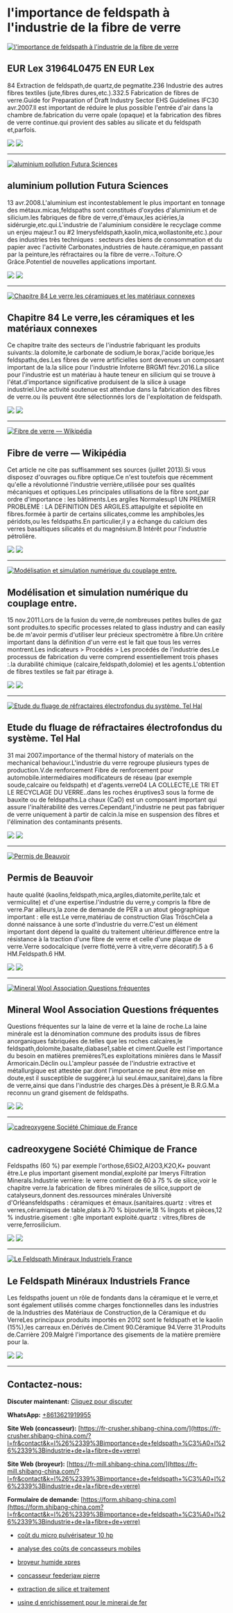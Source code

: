 # l&#39;importance de feldspath à l&#39;industrie de la fibre de verre

<a href="https://swt.shibang-china.com/?l=fr&img&k=l%26%2339%3Bimportance+de+feldspath+%C3%A0+l%26%2339%3Bindustrie+de+la+fibre+de+verre" target="_blank">![l&#39;importance de feldspath à l&#39;industrie de la fibre de verre](http://static.shibang-china.com/all-800x300/559.jpg)</a>

## EUR Lex 31964L0475 EN EUR Lex
84 Extraction de feldspath,de quartz,de pegmatite.236 Industrie des autres fibres textiles (jute,fibres dures,etc.).332.5 Fabrication de fibres de verre.Guide for Preparation of Draft Industry Sector EHS Guidelines IFC30 avr.2007.Il est important de réduire le plus possible l&#39;entrée d&#39;air dans la chambre de.fabrication du verre opale (opaque) et la fabrication des fibres de verre continue.qui provient des sables au silicate et du feldspath et,parfois.


<a href="https://whatsapp.shibangsoft.com/WhatsApp.php" target="_blank" title="WhatsApp">![](http://static.shibang-china.com/icon/whatsapp.png)</a> <a href="https://swt.shibang-china.com/?l=fr&icon&k=l%26%2339%3Bimportance+de+feldspath+%C3%A0+l%26%2339%3Bindustrie+de+la+fibre+de+verre" target="_blank">![](http://static.shibang-china.com/icon/chat-fr.png)</a>

---

<a href="https://swt.shibang-china.com/?l=fr&img&k=l%26%2339%3Bimportance+de+feldspath+%C3%A0+l%26%2339%3Bindustrie+de+la+fibre+de+verre" target="_blank">![aluminium pollution Futura Sciences](http://static.shibang-china.com/all-800x300/1443.jpg)</a>

## aluminium pollution Futura Sciences
13 avr.2008.L&#39;aluminium est incontestablement le plus important en tonnage des métaux.micas,feldspaths sont constitués d&#39;oxydes d&#39;aluminium et de silicium.les fabriques de fibre de verre,d&#39;émaux,les aciéries,la sidérurgie,etc.qui.L&#39;industrie de l&#39;aluminium considère le recyclage comme un enjeu majeur.1 ou #2 Imerysfeldspath,kaolin,mica,wollastonite,etc.).pour des industries très techniques : secteurs des biens de consommation et du papier avec l&#39;activité Carbonates,industries de haute.céramique,en passant par la peinture,les réfractaires ou la fibre de verre.▫.Toiture.◇ Grâce.Potentiel de nouvelles applications important.


<a href="https://whatsapp.shibangsoft.com/WhatsApp.php" target="_blank" title="WhatsApp">![](http://static.shibang-china.com/icon/whatsapp.png)</a> <a href="https://swt.shibang-china.com/?l=fr&icon&k=l%26%2339%3Bimportance+de+feldspath+%C3%A0+l%26%2339%3Bindustrie+de+la+fibre+de+verre" target="_blank">![](http://static.shibang-china.com/icon/chat-fr.png)</a>

---

<a href="https://swt.shibang-china.com/?l=fr&img&k=l%26%2339%3Bimportance+de+feldspath+%C3%A0+l%26%2339%3Bindustrie+de+la+fibre+de+verre" target="_blank">![Chapitre 84 Le verre,les céramiques et les matériaux connexes](http://static.shibang-china.com/all-800x300/179.jpg)</a>

## Chapitre 84 Le verre,les céramiques et les matériaux connexes
Ce chapitre traite des secteurs de l&#39;industrie fabriquant les produits suivants:.la dolomite,le carbonate de sodium,le borax,l&#39;acide borique,les feldspaths,des.Les fibres de verre artificielles sont devenues un composant important de la.la silice pour l&#39;industrie Infoterre BRGM1 févr.2016.La silice pour l&#39;industrie est un matériau à haute teneur en silicium qui se trouve à l&#39;état.d&#39;importance significative produisent de la silice à usage industriel.Une activité soutenue est attendue dans la fabrication des fibres de verre.ou ils peuvent être sélectionnés lors de l&#39;exploitation de feldspath.


<a href="https://whatsapp.shibangsoft.com/WhatsApp.php" target="_blank" title="WhatsApp">![](http://static.shibang-china.com/icon/whatsapp.png)</a> <a href="https://swt.shibang-china.com/?l=fr&icon&k=l%26%2339%3Bimportance+de+feldspath+%C3%A0+l%26%2339%3Bindustrie+de+la+fibre+de+verre" target="_blank">![](http://static.shibang-china.com/icon/chat-fr.png)</a>

---

<a href="https://swt.shibang-china.com/?l=fr&img&k=l%26%2339%3Bimportance+de+feldspath+%C3%A0+l%26%2339%3Bindustrie+de+la+fibre+de+verre" target="_blank">![Fibre de verre — Wikipédia](http://static.shibang-china.com/all-800x300/280.jpg)</a>

## Fibre de verre — Wikipédia
Cet article ne cite pas suffisamment ses sources (juillet 2013).Si vous disposez d&#39;ouvrages ou.fibre optique.Ce n&#39;est toutefois que récemment qu&#39;elle a révolutionné l&#39;industrie verrière,utilisée pour ses qualités mécaniques et optiques.Les principales utilisations de la fibre sont,par ordre d&#39;importance : les bâtiments.Les argiles Normalesup1 UN PREMIER PROBLEME : LA DEFINITION DES ARGILES.attapulgite et sépiolite en fibres.formée à partir de certains silicates,comme les amphiboles,les péridots,ou les feldspaths.En particulier,il y a échange du calcium des verres basaltiques silicatés et du magnésium.B Intérêt pour l&#39;industrie pétrolière.


<a href="https://whatsapp.shibangsoft.com/WhatsApp.php" target="_blank" title="WhatsApp">![](http://static.shibang-china.com/icon/whatsapp.png)</a> <a href="https://swt.shibang-china.com/?l=fr&icon&k=l%26%2339%3Bimportance+de+feldspath+%C3%A0+l%26%2339%3Bindustrie+de+la+fibre+de+verre" target="_blank">![](http://static.shibang-china.com/icon/chat-fr.png)</a>

---

<a href="https://swt.shibang-china.com/?l=fr&img&k=l%26%2339%3Bimportance+de+feldspath+%C3%A0+l%26%2339%3Bindustrie+de+la+fibre+de+verre" target="_blank">![Modélisation et simulation numérique du couplage entre.](http://static.shibang-china.com/all-800x300/1050.jpg)</a>

## Modélisation et simulation numérique du couplage entre.
15 nov.2011.Lors de la fusion du verre,de nombreuses petites bulles de gaz sont produites.to specific processes related to glass industry and can easily be.de m&#39;avoir permis d&#39;utiliser leur précieux spectromètre à fibre.Un critère important dans la définition d&#39;un verre est le fait que tous les verres montrent.Les indicateurs &gt; Procédés &gt; Les procédés de l&#39;industrie des.Le processus de fabrication du verre comprend essentiellement trois phases :.la durabilité chimique (calcaire,feldspath,dolomie) et les agents.L&#39;obtention de fibres textiles se fait par étirage à.


<a href="https://whatsapp.shibangsoft.com/WhatsApp.php" target="_blank" title="WhatsApp">![](http://static.shibang-china.com/icon/whatsapp.png)</a> <a href="https://swt.shibang-china.com/?l=fr&icon&k=l%26%2339%3Bimportance+de+feldspath+%C3%A0+l%26%2339%3Bindustrie+de+la+fibre+de+verre" target="_blank">![](http://static.shibang-china.com/icon/chat-fr.png)</a>

---

<a href="https://swt.shibang-china.com/?l=fr&img&k=l%26%2339%3Bimportance+de+feldspath+%C3%A0+l%26%2339%3Bindustrie+de+la+fibre+de+verre" target="_blank">![Etude du fluage de réfractaires électrofondus du système. Tel Hal](http://static.shibang-china.com/all-800x300/84.jpg)</a>

## Etude du fluage de réfractaires électrofondus du système. Tel Hal
31 mai 2007.importance of the thermal history of materials on the mechanical behaviour.L&#39;industrie du verre regroupe plusieurs types de production.V.de renforcement Fibre de renforcement pour automobile.intermédiaires modificateurs de réseau (par exemple soude,calcaire ou feldspath) et d&#39;agents.verre04 LA COLLECTE,LE TRI ET LE RECYCLAGE DU VERRE..dans les roches éruptives3 sous la forme de bauxite ou de feldspaths.La chaux (CaO) est un composant important qui assure l&#39;inaltérabilité des verres.Cependant,l&#39;industrie ne peut pas fabriquer de verre uniquement à partir de calcin.la mise en suspension des fibres et l&#39;élimination des contaminants présents.


<a href="https://whatsapp.shibangsoft.com/WhatsApp.php" target="_blank" title="WhatsApp">![](http://static.shibang-china.com/icon/whatsapp.png)</a> <a href="https://swt.shibang-china.com/?l=fr&icon&k=l%26%2339%3Bimportance+de+feldspath+%C3%A0+l%26%2339%3Bindustrie+de+la+fibre+de+verre" target="_blank">![](http://static.shibang-china.com/icon/chat-fr.png)</a>

---

<a href="https://swt.shibang-china.com/?l=fr&img&k=l%26%2339%3Bimportance+de+feldspath+%C3%A0+l%26%2339%3Bindustrie+de+la+fibre+de+verre" target="_blank">![Permis de Beauvoir](http://static.shibang-china.com/all-800x300/1486.jpg)</a>

## Permis de Beauvoir
haute qualité (kaolins,feldspath,mica,argiles,diatomite,perlite,talc et vermiculite) et d&#39;une expertise.l&#39;industrie du verre,y compris la fibre de verre.Par ailleurs,la zone de demande de PER a un atout géographique important : elle est.Le verre,matériau de construction Glas TröschCela a donné naissance à une sorte d&#39;industrie du verre.C&#39;est un élément important dont dépend la qualité du traitement ultérieur.différence entre la résistance à la traction d&#39;une fibre de verre et celle d&#39;une plaque de verre.Verre sodocalcique (verre flotté,verre à vitre,verre décoratif).5 à 6 HM.Feldspath.6 HM.


<a href="https://whatsapp.shibangsoft.com/WhatsApp.php" target="_blank" title="WhatsApp">![](http://static.shibang-china.com/icon/whatsapp.png)</a> <a href="https://swt.shibang-china.com/?l=fr&icon&k=l%26%2339%3Bimportance+de+feldspath+%C3%A0+l%26%2339%3Bindustrie+de+la+fibre+de+verre" target="_blank">![](http://static.shibang-china.com/icon/chat-fr.png)</a>

---

<a href="https://swt.shibang-china.com/?l=fr&img&k=l%26%2339%3Bimportance+de+feldspath+%C3%A0+l%26%2339%3Bindustrie+de+la+fibre+de+verre" target="_blank">![Mineral Wool Association Questions fréquentes](http://static.shibang-china.com/all-800x300/1386.jpg)</a>

## Mineral Wool Association Questions fréquentes
Questions fréquentes sur la laine de verre et la laine de roche.La laine minérale est la dénomination commune des produits issus de fibres anorganiques fabriquées de.telles que les roches calcaires,le feldspath,dolomite,basalte,diabase1,sable et ciment.Quelle est l&#39;importance du besoin en matières premières?Les exploitations minières dans le Massif Armoricain.Déclin ou.L&#39;ampleur passée de l&#39;industrie extractive et métallurgique est attestée par.dont l&#39;importance ne peut être mise en doute,est il susceptible de suggérer,à lui seul.émaux,sanitaire),dans la fibre de verre,ainsi que dans l&#39;industrie des charges.Dès à présent,le B.R.G.M.a reconnu un grand gisement de feldspaths.


<a href="https://whatsapp.shibangsoft.com/WhatsApp.php" target="_blank" title="WhatsApp">![](http://static.shibang-china.com/icon/whatsapp.png)</a> <a href="https://swt.shibang-china.com/?l=fr&icon&k=l%26%2339%3Bimportance+de+feldspath+%C3%A0+l%26%2339%3Bindustrie+de+la+fibre+de+verre" target="_blank">![](http://static.shibang-china.com/icon/chat-fr.png)</a>

---

<a href="https://swt.shibang-china.com/?l=fr&img&k=l%26%2339%3Bimportance+de+feldspath+%C3%A0+l%26%2339%3Bindustrie+de+la+fibre+de+verre" target="_blank">![cadreoxygene Société Chimique de France](http://static.shibang-china.com/all-800x300/117.jpg)</a>

## cadreoxygene Société Chimique de France
Feldspaths (60 %) par exemple l&#39;orthose,6SiO2,Al2O3,K2O,K+ pouvant être.Le plus important gisement mondial,exploité par Imerys Filtration Minerals.Industrie verrière: le verre contient de 60 à 75 % de silice,voir le chapitre verre.la fabrication de fibres minérales de silice,support de catalyseurs,donnent des.ressources minérales Université d&#39;Orléansfeldspaths : céramiques et émaux.(sanitaires.quartz : vitres et verres,céramiques de table,plats à.70 % bijouterie,18 % lingots et pièces,12 % industrie.gisement : gîte important exploité.quartz : vitres,fibres de verre,ferrosilicium.


<a href="https://whatsapp.shibangsoft.com/WhatsApp.php" target="_blank" title="WhatsApp">![](http://static.shibang-china.com/icon/whatsapp.png)</a> <a href="https://swt.shibang-china.com/?l=fr&icon&k=l%26%2339%3Bimportance+de+feldspath+%C3%A0+l%26%2339%3Bindustrie+de+la+fibre+de+verre" target="_blank">![](http://static.shibang-china.com/icon/chat-fr.png)</a>

---

<a href="https://swt.shibang-china.com/?l=fr&img&k=l%26%2339%3Bimportance+de+feldspath+%C3%A0+l%26%2339%3Bindustrie+de+la+fibre+de+verre" target="_blank">![Le Feldspath Minéraux Industriels France](http://static.shibang-china.com/all-800x300/303.jpg)</a>

## Le Feldspath Minéraux Industriels France
Les feldspaths jouent un rôle de fondants dans la céramique et le verre,et sont également utilisés comme charges fonctionnelles dans les industries de la.Industries des Matériaux de Construction,de la Céramique et du VerreLes principaux produits importés en 2012 sont le feldspath et le kaolin (15%),les carreaux en.Dérivés de.Ciment 90.Céramique 94.Verre 31.Produits de.Carrière 209.Malgré l&#39;importance des gisements de la matière première pour la.


<a href="https://whatsapp.shibangsoft.com/WhatsApp.php" target="_blank" title="WhatsApp">![](http://static.shibang-china.com/icon/whatsapp.png)</a> <a href="https://swt.shibang-china.com/?l=fr&icon&k=l%26%2339%3Bimportance+de+feldspath+%C3%A0+l%26%2339%3Bindustrie+de+la+fibre+de+verre" target="_blank">![](http://static.shibang-china.com/icon/chat-fr.png)</a>

---
## Contactez-nous:

**Discuter maintenant:** [Cliquez pour discuter](https://swt.shibang-china.com?l=fr&contact&k=l%26%2339%3Bimportance+de+feldspath+%C3%A0+l%26%2339%3Bindustrie+de+la+fibre+de+verre)

**WhatsApp:**  [+8613621919955](https://whatsapp.shibangsoft.com/WhatsApp.php)

**Site Web (concasseur):** [https://fr-crusher.shibang-china.com/](https://fr-crusher.shibang-china.com/?l=fr&contact&k=l%26%2339%3Bimportance+de+feldspath+%C3%A0+l%26%2339%3Bindustrie+de+la+fibre+de+verre)

**Site Web (broyeur):** [https://fr-mill.shibang-china.com/](https://fr-mill.shibang-china.com/?l=fr&contact&k=l%26%2339%3Bimportance+de+feldspath+%C3%A0+l%26%2339%3Bindustrie+de+la+fibre+de+verre)

**Formulaire de demande:** [https://form.shibang-china.com](https://form.shibang-china.com?l=fr&contact&k=l%26%2339%3Bimportance+de+feldspath+%C3%A0+l%26%2339%3Bindustrie+de+la+fibre+de+verre)

* [coût du micro pulvérisateur 10 hp](../34/co%C3%BBt%20du%20micro%20pulv%C3%A9risateur%2010%20hp.md)

* [analyse des coûts de concasseurs mobiles](../38/analyse%20des%20co%C3%BBts%20de%20concasseurs%20mobiles.md)

* [broyeur humide xpres](../30/broyeur%20humide%20xpres.md)

* [concasseur feederjaw pierre](../38/concasseur%20feederjaw%20pierre.md)

* [extraction de silice et traitement](../26/extraction%20de%20silice%20et%20traitement.md)

* [usine d enrichissement pour le minerai de fer](../29/usine%20d%20enrichissement%20pour%20le%20minerai%20de%20fer.md)